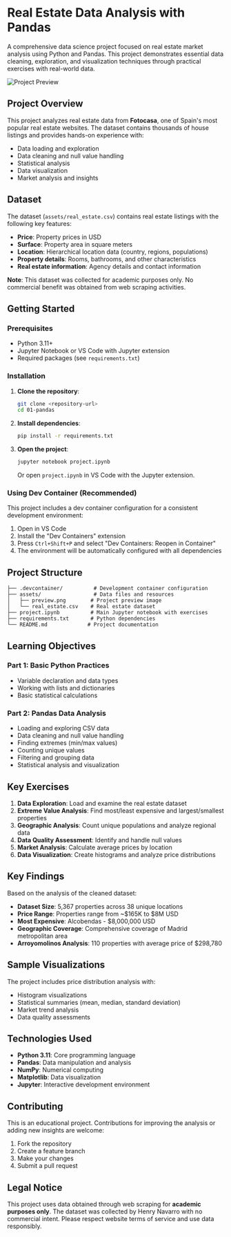 # Real Estate Data Analysis with Pandas

A comprehensive data science project focused on real estate market analysis using Python and Pandas. This project demonstrates essential data cleaning, exploration, and visualization techniques through practical exercises with real-world data.

![Project Preview](assets/preview.png)

## Project Overview

This project analyzes real estate data from **Fotocasa**, one of Spain's most popular real estate websites. The dataset contains thousands of house listings and provides hands-on experience with:

- Data loading and exploration
- Data cleaning and null value handling
- Statistical analysis
- Data visualization
- Market analysis and insights

## Dataset

The dataset (`assets/real_estate.csv`) contains real estate listings with the following key features:
- **Price**: Property prices in USD
- **Surface**: Property area in square meters
- **Location**: Hierarchical location data (country, regions, populations)
- **Property details**: Rooms, bathrooms, and other characteristics
- **Real estate information**: Agency details and contact information

**Note**: This dataset was collected for academic purposes only. No commercial benefit was obtained from web scraping activities.

## Getting Started

### Prerequisites

- Python 3.11+
- Jupyter Notebook or VS Code with Jupyter extension
- Required packages (see `requirements.txt`)

### Installation

1. **Clone the repository**:
   ```bash
   git clone <repository-url>
   cd 01-pandas
   ```

2. **Install dependencies**:
   ```bash
   pip install -r requirements.txt
   ```

3. **Open the project**:
   ```bash
   jupyter notebook project.ipynb
   ```
   
   Or open `project.ipynb` in VS Code with the Jupyter extension.

### Using Dev Container (Recommended)

This project includes a dev container configuration for a consistent development environment:

1. Open in VS Code
2. Install the "Dev Containers" extension
3. Press `Ctrl+Shift+P` and select "Dev Containers: Reopen in Container"
4. The environment will be automatically configured with all dependencies

## Project Structure

```
├── .devcontainer/          # Development container configuration
├── assets/                 # Data files and resources
│   ├── preview.png        # Project preview image
│   └── real_estate.csv    # Real estate dataset
├── project.ipynb          # Main Jupyter notebook with exercises
├── requirements.txt       # Python dependencies
└── README.md             # Project documentation
```

## Learning Objectives

### Part 1: Basic Python Practices
- Variable declaration and data types
- Working with lists and dictionaries
- Basic statistical calculations

### Part 2: Pandas Data Analysis
- Loading and exploring CSV data
- Data cleaning and null value handling
- Finding extremes (min/max values)
- Counting unique values
- Filtering and grouping data
- Statistical analysis and visualization

## Key Exercises

1. **Data Exploration**: Load and examine the real estate dataset
2. **Extreme Value Analysis**: Find most/least expensive and largest/smallest properties
3. **Geographic Analysis**: Count unique populations and analyze regional data
4. **Data Quality Assessment**: Identify and handle null values
5. **Market Analysis**: Calculate average prices by location
6. **Data Visualization**: Create histograms and analyze price distributions

## Key Findings

Based on the analysis of the cleaned dataset:

- **Dataset Size**: 5,367 properties across 38 unique locations
- **Price Range**: Properties range from ~$165K to $8M USD
- **Most Expensive**: Alcobendas - $8,000,000 USD
- **Geographic Coverage**: Comprehensive coverage of Madrid metropolitan area
- **Arroyomolinos Analysis**: 110 properties with average price of $298,780

## Sample Visualizations

The project includes price distribution analysis with:
- Histogram visualizations
- Statistical summaries (mean, median, standard deviation)
- Market trend analysis
- Data quality assessments

## Technologies Used

- **Python 3.11**: Core programming language
- **Pandas**: Data manipulation and analysis
- **NumPy**: Numerical computing
- **Matplotlib**: Data visualization
- **Jupyter**: Interactive development environment

## Contributing

This is an educational project. Contributions for improving the analysis or adding new insights are welcome:

1. Fork the repository
2. Create a feature branch
3. Make your changes
4. Submit a pull request

## Legal Notice

This project uses data obtained through web scraping for **academic purposes only**. The dataset was collected by Henry Navarro with no commercial intent. Please respect website terms of service and use data responsibly.

